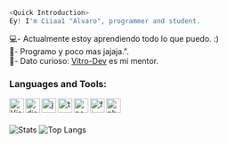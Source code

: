 <Quick Introduction>

```js
<Quick Introduction>
Ey! I'm Ciiaa1 "Alvaro", programmer and student.
```


💻- Actualmente estoy aprendiendo todo lo que puedo. :) <br/>
🎾- Programo y poco mas jajaja.".<br/>
🌵- Dato curioso: <a href="https://github.com/vitro-dev">Vitro-Dev</a> es mi mentor. <br/>

### Languages and Tools:

<img align="left" alt="Visual Studio Code" width="26px" src="https://i.imgur.com/LwSdAlE.png" />
<img align="left" alt="discord.js" width="26px" src="https://i.imgur.com/SI1DZf3.png" />
<img align="left" alt="js" width="26px" src="https://i.imgur.com/3u1wzwE.png" />
<img align="left" alt="ts" width="26px" src="https://i.imgur.com/vSgFULR.png" />
<img align="left" alt="node.js" width="26px" src="https://i.imgur.com/tYLFZBh.png" /> 
<img align="left" alt="firebase" width="26px" src="https://i.imgur.com/1RVXvxS.png" /> 
<img align="left" alt="photoshop" width="26px" src="https://i.imgur.com/OC1RcS5.jpg" /> <br />

<br />

![Stats](https://github-readme-stats.vercel.app/api?username=Ciiaa1&show_icons=true&theme=radical)
![Top Langs](https://github-readme-stats.vercel.app/api/top-langs/?username=Ciiaa1&layout=compact&theme=radical)
